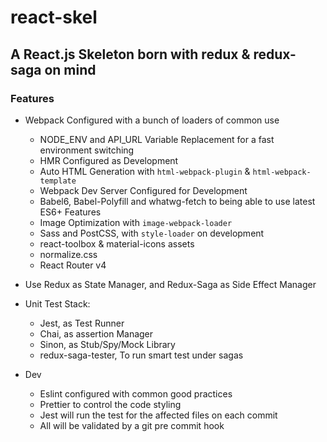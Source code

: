 # react-skel

## A React.js Skeleton born with redux & redux-saga on mind

### Features

- Webpack Configured with a bunch of loaders of common use
  - NODE_ENV and API_URL Variable Replacement for a fast environment switching
  - HMR Configured as Development
  - Auto HTML Generation with `html-webpack-plugin` & `html-webpack-template`
  - Webpack Dev Server Configured for Development
  - Babel6, Babel-Polyfill and whatwg-fetch to being able to use latest ES6+ Features
  - Image Optimization with `image-webpack-loader`
  - Sass and PostCSS, with `style-loader` on development
  - react-toolbox & material-icons assets
  - normalize.css
  - React Router v4

- Use Redux as State Manager, and Redux-Saga as Side Effect Manager
- Unit Test Stack:
  - Jest, as Test Runner
  - Chai, as assertion Manager
  - Sinon, as Stub/Spy/Mock Library
  - redux-saga-tester, To run smart test under sagas

- Dev
  - Eslint configured with common good practices
  - Prettier to control the code styling
  - Jest will run the test for the affected files on each commit
  - All will be validated by a git pre commit hook